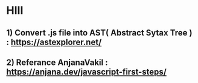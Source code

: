 
# HIII

## 1) Convert .js file into AST( Abstract Sytax Tree ) : https://astexplorer.net/

## 2) Referance AnjanaVakil : https://anjana.dev/javascript-first-steps/

